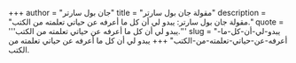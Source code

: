 +++
author = "جان بول سارتر"
title = "مقولة جان بول سارتر"
description = "مقولة جان بول سارتر: يبدو لي أن كل ما أعرفه عن حياتي تعلمته من الكتب."
quote = '''يبدو لي أن كل ما أعرفه عن حياتي تعلمته من الكتب.'''
slug = "يبدو-لي-أن-كل-ما-أعرفه-عن-حياتي-تعلمته-من-الكتب"
+++
يبدو لي أن كل ما أعرفه عن حياتي تعلمته من الكتب.
